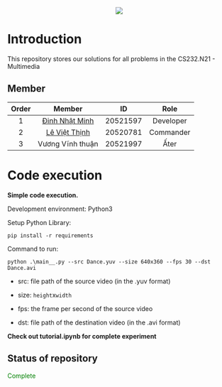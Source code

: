 <p align="center">
  <img src="https://user-images.githubusercontent.com/56221762/111880949-da1dd580-89e0-11eb-876c-a68752260d3b.png">
</p>

# Introduction

This repository stores our solutions for all problems in the CS232.N21 - Multimedia 

## Member

|Order|    Member         |  ID        | Role 
|:---:| :-----------:     | :--:       | :--: 
|1    |    [Đinh Nhật Minh](https://github.com/Banhkun/)      |  20521597  | Developer
|2    |    [Lê Việt Thịnh](https://github.com/levietthinh/)    |  20520781  | Commander
|3    |    Vương Vĩnh thuận    |  20521997  | Ấter


# Code execution
**Simple code execution.**

Development environment: Python3

Setup Python Library:

```shell
pip install -r requirements
```

Command to run:

```shell
python .\main__.py --src Dance.yuv --size 640x360 --fps 30 --dst Dance.avi
```

- src: file path of the source video (in the .yuv format)

- size: `height`x`width`

- fps: the frame per second of the source video

- dst: file path of the destination video (in the .avi format)

  
**Check out tutorial.ipynb for complete experiment**
  

## Status of repository
<span style="color:green">Complete</span>
